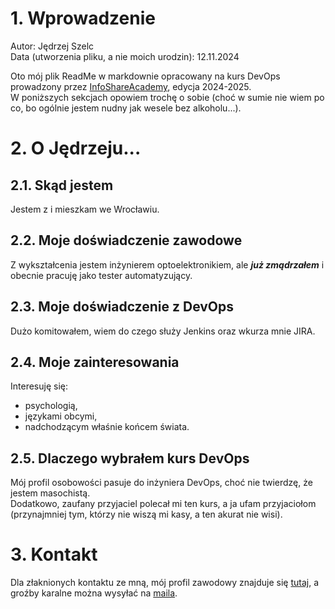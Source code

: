 # 1. Wprowadzenie

Autor: Jędrzej Szelc\
Data (utworzenia pliku, a nie moich urodzin): 12.11.2024

Oto mój plik ReadMe w markdownie opracowany na kurs DevOps prowadzony przez [InfoShareAcademy](https://infoshareacademy.com/kurs/kurs-devops-od-podstaw-wieczorowy/), edycja 2024-2025.\
W poniższych sekcjach opowiem trochę o sobie (choć w sumie nie wiem po co, bo ogólnie jestem nudny jak wesele bez alkoholu...).

# 2. O Jędrzeju...

## 2.1. Skąd jestem

Jestem z i mieszkam we Wrocławiu.

## 2.2. Moje doświadczenie zawodowe

Z wykształcenia jestem inżynierem optoelektronikiem, ale ***już zmądrzałem*** i obecnie pracuję jako tester automatyzujący.

## 2.3. Moje doświadczenie z DevOps

Dużo komitowałem, wiem do czego służy Jenkins oraz wkurza mnie JIRA.

## 2.4. Moje zainteresowania

Interesuję się:
- psychologią,
- językami obcymi,
- nadchodzącym właśnie końcem świata.

## 2.5. Dlaczego wybrałem kurs DevOps

Mój profil osobowości pasuje do inżyniera DevOps, choć nie twierdzę, że jestem masochistą.\
Dodatkowo, zaufany przyjaciel polecał mi ten kurs, a ja ufam przyjaciołom (przynajmniej tym, którzy nie wiszą mi kasy, a ten akurat nie wisi).

# 3. Kontakt

Dla złaknionych kontaktu ze mną, mój profil zawodowy znajduje się [tutaj](https://www.linkedin.com/in/andrewszelc/), a groźby karalne można wysyłać na [maila](mailto:jedrzej@jedrzej.info).

